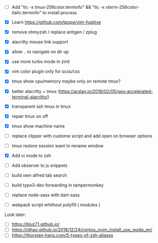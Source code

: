 - [ ] Add "tic -x tmux-256color.terminfo" && "tic -x xterm-256color-italic.terminfo" to install process
- [x] Learn https://github.com/tpope/vim-fugitive
- [x] remove ohmyzsh / replace antigen / zplug
- [x] alacritty mouse link support
- [x] allow .. to navigate on dir up
- [x] use more turbo mode in zinit
- [x] vim color plugin only for scss/css
- [x] tmux show cpu/memory maybe only on remote tmux?
- [x] better alacritty + tmux (https://arslan.io/2018/02/05/gpu-accelerated-terminal-alacritty/)
- [x] transparent ssh tmux in tmux
- [x] repair tmux on off
- [x] tmux show machine name
- [ ] replace clipper with custome script and add open on browser options
- [ ] tmux restore session want to rename window
- [x] Add vi mode to zsh
- [ ] Add observer to js snippets

- [ ] build own alfred tab search
- [ ] build typo3-dev forwarding in tampermonkey
- [ ] replace node-sass with dart-sass
- [ ] webpack script whithout polyfill ( modules )

Look later:

- [ ] https://bluz71.github.io/
- [ ] https://jdhao.github.io/2018/12/24/centos_nvim_install_use_guide_en/
- [ ] https://thorsten-hans.com/5-types-of-zsh-aliases
